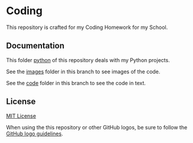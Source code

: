 # Coding

This repository is crafted for my Coding Homework for my School.

## Documentation

This folder [python](https://github.com/toughneedle/coding/python) of this repository deals with my Python projects.

See the [images](https://github.com/toughneedle/coding/python/images) folder in this branch to see images of the code.

See the [code](https://github.com/toughneedle/coding/python/code) folder in this branch to see the code in text.


## License

[MIT License](https://github.com/toughneedle/coding/blob/master/LICENSE.md)

When using the this repository or other GitHub logos, be sure to follow the [GitHub logo guidelines](https://github.com/logos).
